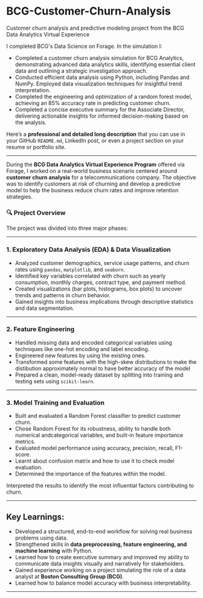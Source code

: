 # BCG-Customer-Churn-Analysis
Customer churn analysis and predictive modeling project from the BCG Data Analytics Virtual Experience

I completed BCG's Data Science on Forage. In the simulation I:
 - Completed a customer churn analysis simulation for BCG Analytics, demonstrating advanced data analytics skills, identifying essential client data and outlining a strategic investigation approach.
- Conducted efficient data analysis using Python, including Pandas and NumPy. Employed data visualization techniques for insightful trend interpretation.
- Completed the engineering and optimization of a random forest model, achieving an 85% accuracy rate in predicting customer churn.
- Completed a concise executive summary for the Associate Director, delivering actionable insights for informed decision-making based on the analysis.

Here’s a **professional and detailed long description** that you can use in your GitHub `README.md`, LinkedIn post, or even a project section on your resume or portfolio site.

---

During the **BCG Data Analytics Virtual Experience Program** offered via Forage, I worked on a real-world business scenario centered around **customer churn analysis** for a telecommunications company. The objective was to identify customers at risk of churning and develop a predictive model to help the business reduce churn rates and improve retention strategies.

### 🔍 Project Overview

The project was divided into three major phases:

---

### 1. **Exploratory Data Analysis (EDA) & Data Visualization**

* Analyzed customer demographics, service usage patterns, and churn rates using `pandas`, `matplotlib`, and `seaborn`.
* Identified key variables correlated with churn such as yearly consumption, monthly charges, contract type, and payment method.
* Created visualizations (bar plots, histograms, box plots) to uncover trends and patterns in churn behavior.
* Gained insights into business implications through descriptive statistics and data segmentation.

---

### 2. **Feature Engineering**

* Handled missing data and encoded categorical variables using techniques like one-hot encoding and label encoding.
* Engineered new features by using the existing ones.
* Transformed some features with the high-skew distributions to make the distibution approximately normal to have better accuracy of the model
* Prepared a clean, model-ready dataset by splitting into training and testing sets using `scikit-learn`.

---

### 3. Model Training and Evaluation
- Built and evaluated a Random Forest classifier to predict customer churn.
- Chose Random Forest for its robustness, ability to handle both numerical andcategorical variables, and built-in feature importance metrics.
- Evaluated model performance using accuracy, precision, recall, F1-score.
- Learnt about confusion matrix and how to use it to check model evaluation.
- Determined the importance of the features within the model.

Interpreted the results to identify the most influential factors contributing to churn.

---

## Key Learnings:

* Developed a structured, end-to-end workflow for solving real business problems using data.
* Strengthened skills in **data preprocessing, feature engineering, and machine learning** with Python.
* Learned how to create executive summary and improved my ability to communicate data insights visually and narratively for stakeholders.
* Gained experience working on a project simulating the role of a data analyst at **Boston Consulting Group (BCG)**.
* Learned how to balance model accuracy with business interpretability.

---
